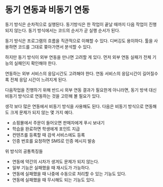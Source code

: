 # 동기 연동과 비동기 연동

동기 방식은 순차적으로 실행된다. 동기방식은 한 작업이 끝날 때까지 다음 작업이 진행되지 않는다. 동기 방식에서는 코드의 순서가 곧 실행 순서가 된다.

동기 방식은 프로그램의 흐름을 직관적으로 이해할 수 있다. 디버깅도 용이하다. 툴을 사용하면 코드를 그대로 쫒아가면서 분석할 수 있다.

하지만 동기 방식이 외부 연동을 만나면 고려할 게 있다. 먼저 외부 연동 실패가 전체 기능의 실패인지 확인해야 한다.

연동하는 외부 서비스의 응답시간도 고려해야 한다. 연동 서비스의 응답시간이 길어질수록 전체 응답 시간이 느려지게 된다. 

다음작업을 진행하기 위해 반드시 외부 연동 결과가 필요한게 아니라면, 동기 방색 대신 비동기 방식으로 연동하는 것을 고민해 볼 필요가 있다.

생각 보다 많은 연동에서 비동기 방식을 사용해도 된다. 다음은 비동기 방식으로 연동해도 크게 문제가 되지 않는 몇 가지 예다.

- 쇼핑몰에서 주문이 들어오면 판매자에게 푸시 보내기
- 학습을 완료하면 학생에게 포인트 지급
- 컨텐츠를 등록할 때 검색 서비스에도 등록
- 인증 번호를 요청하면 SMS로 인증 메시지 발송

위 방식의 공통특징들
- 연동에 약간의 시차가 생겨도 문제가 되지 않는다.
- 일부 기능은 실패했을 때 재시도가 가능하다.
- 연동에 실패했을 때 나중에 수동으로 처리할 수 있는 기능도 있다.
- 연동에 실패했을 때 무시해도 되는 기능도 있다.